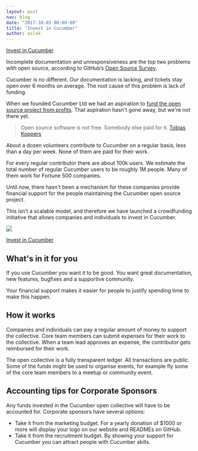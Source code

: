 ```yaml
---
layout: post
nav: blog
date: "2017-10-03 00:00:00"
title: "Invest in Cucumber"
author: aslak
---
```


<a class="btn-brand-green" href="https://opencollective.com/cucumber">Invest in Cucumber</a>

Incomplete documentation and unresponsiveness are the top two problems with open source, according to GitHub’s [Open Source Survey](http://opensourcesurvey.org/2017/).

Cucumber is no different. Our documentation is lacking, and tickets stay open over 6 months on average. The root cause of this problem is lack of funding.

When we founded Cucumber Ltd we had an aspiration to [fund the open source project
from profits](/blog/2014/04/16/cucumber-limited). That aspiration hasn't gone away,
but we're not there yet.

> Open source software is not free. Somebody else paid for it. [Tobias Koppers](https://medium.com/webpack/webpack-freelancing-log-book-week-12-14-8e451b8b848a)

About a dozen volunteers contribute to Cucumber on a regular basis, less than a day per week. None of them are paid for their work.

For every regular contributor there are about 100k users. We estimate the total number of regular Cucumber users to be roughly 1M people. Many of them work for Fortune 500 companies.

Until now, there hasn't been a mechanism for these companies provide financial support for
the people maintaining the Cucumber open source project.

This isn’t a scalable model, and therefore we have launched a crowdfunding initiative that allows companies and individuals to invest in Cucumber.

<a href="https://opencollective.com/cucumber"><img src="/images/blog/opencollectivelogo.png" /></a>

<a class="btn-brand-green" href="https://opencollective.com/cucumber">Invest in Cucumber</a>

## What's in it for you

If you use Cucumber you want it to be good. You want great documentation,
new features, bugfixes and a supportive community.

Your financial support makes it easier for people to justify spending time
to make this happen.

## How it works

Companies and individuals can pay a regular amount of money to support the collective.
Core team members can submit expenses for their work to the collective. When a team lead approves an expense, the contributor gets reimbursed for their work.

The open collective is a fully transparent ledger. All transactions are public.
Some of the funds might be used to organise events, for example fly some of the core team members to a meetup or community event.

## Accounting tips for Corporate Sponsors

Any funds invested in the Cucumber open collective will have to be accounted for. Corporate sponsors have several options:

* Take it from the marketing budget. For a yearly donation of $1000 or more will display your logo on our website and READMEs on GitHub.
* Take it from the recruitment budget. By showing your support for Cucumber you can attract people with Cucumber skills.

